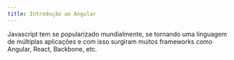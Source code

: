 ```yaml
---
title: Introdução ao Angular
---
```


Javascript tem se popularizado mundialmente, se tornando uma linguagem de múltiplas aplicações e com isso surgiram muitos frameworks como Angular, React, Backbone, etc.


